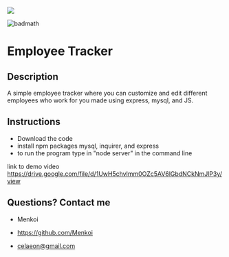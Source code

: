 <img src="https://i.imgur.com/cwLTOc4.png"/></a>

![badmath](https://img.shields.io/badge/License-MIT-blue)

# Employee Tracker

## Description
A simple employee tracker where you can customize and edit different employees who work for you made using express, mysql, and JS.

## Instructions
- Download the code
- install npm packages mysql, inquirer, and express
- to run the program type in "node server" in the command line

link to demo video
https://drive.google.com/file/d/1UwH5chvlmm0OZc5AV6lGbdNCkNmJlP3y/view

 ## Questions? Contact me

  - Menkoi

  - https://github.com/Menkoi

  - celaeon@gmail.com

